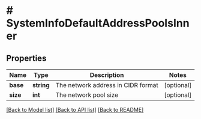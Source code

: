# # SystemInfoDefaultAddressPoolsInner

## Properties

Name | Type | Description | Notes
------------ | ------------- | ------------- | -------------
**base** | **string** | The network address in CIDR format | [optional]
**size** | **int** | The network pool size | [optional]

[[Back to Model list]](../../README.md#models) [[Back to API list]](../../README.md#endpoints) [[Back to README]](../../README.md)

